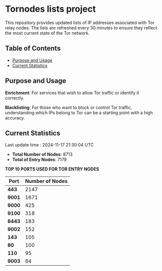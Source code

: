 # Tornodes lists project

This repository provides updated lists of IP addresses associated with Tor relay nodes. The lists are refreshed every 30 minutes to ensure they reflect the most current state of the Tor network.

## Table of Contents

- [Purpose and Usage](#purpose-and-usage)
- [Current Statistics](#current-statistics)


## Purpose and Usage

**Enrichment**: For services that wish to allow Tor traffic or identify it correctly.

**Blacklisting**: For those who want to block or control Tor traffic, understanding which IPs belong to Tor can be a starting point with a high accuracy.

## Current Statistics

Last update time : 2024-11-17 21:30:04 UTC

- **Total Number of Nodes**: 8713
- **Total of Entry Nodes**: 7179

**TOP 10 PORTS USED FOR TOR ENTRY NODES**

| **Port** | **Number of Nodes** |
|------|-----------------|
| **443**   | 2147  |
| **9001**   | 1671  |
| **9000**   | 425  |
| **9100**   | 318  |
| **8443**   | 183  |
| **9002**   | 152  |
| **143**   | 105  |
| **80**   | 100  |
| **110**   | 95  |
| **9003**   | 84  |

